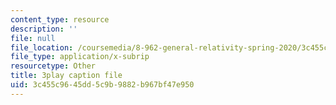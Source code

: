 ```yaml
---
content_type: resource
description: ''
file: null
file_location: /coursemedia/8-962-general-relativity-spring-2020/3c455c9645dd5c9b9882b967bf47e950_6MssatXXAzc.vtt
file_type: application/x-subrip
resourcetype: Other
title: 3play caption file
uid: 3c455c96-45dd-5c9b-9882-b967bf47e950
---
```

